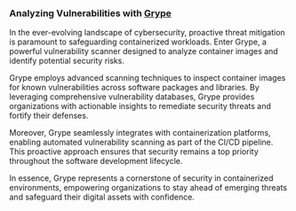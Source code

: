 ### Analyzing Vulnerabilities with [Grype ](https://github.com/anchore/grype/) 

In the ever-evolving landscape of cybersecurity, proactive threat mitigation is paramount to safeguarding containerized workloads. Enter Grype, a powerful vulnerability scanner designed to analyze container images and identify potential security risks. 

Grype employs advanced scanning techniques to inspect container images for known vulnerabilities across software packages and libraries. By leveraging comprehensive vulnerability databases, Grype provides organizations with actionable insights to remediate security threats and fortify their defenses. 

Moreover, Grype seamlessly integrates with containerization platforms, enabling automated vulnerability scanning as part of the CI/CD pipeline. This proactive approach ensures that security remains a top priority throughout the software development lifecycle. 

In essence, Grype represents a cornerstone of security in containerized environments, empowering organizations to stay ahead of emerging threats and safeguard their digital assets with confidence. 